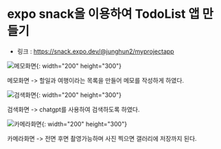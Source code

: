 # expo snack을 이용하여 TodoList 앱 만들기

- 링크 :  https://snack.expo.dev/@junghun2/myprojectapp


![메모화면](https://github.com/chelling2/RN-TodoList/assets/114050357/6c99e82b-bdf8-44d0-bc39-093b4bcc2882){: width="200" height="300"}

메모화면
-> 할일과 여행이라는 목록을 만들어 메모를 작성하게 하였다.

![검색화면](https://github.com/chelling2/RN-TodoList/assets/114050357/30555c7a-c4d7-42df-afd1-8ca257fa6a0b){: width="200" height="300"}

검색화면
-> chatgpt를 사용하여 검색하도록 하였다.


![카메라화면](https://github.com/chelling2/RN-TodoList/assets/114050357/3f7aa449-20ba-4ad9-a51b-53836331b2ec){: width="200" height="300"}

카메라화면
-> 전면 후면 촬영가능하며 사진 찍으면 갤러리에 저장까지 된다.
